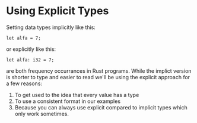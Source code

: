# Using Explicit Types

Setting data types implicitly like this:

```rust,noplayground
let alfa = 7;
```

or explicitly like this:

```rust,noplayground
let alfa: i32 = 7;
```

are both frequency occurrances in Rust
programs. While the implict version is
shorter to type and easier to read we'll
be using the explicit approach for a
few reasons:

1. To get used to the idea that every
   value has a type
2. To use a consistent format in our
   examples
3. Because you can always use explicit
   compared to implicit types which only
   work sometimes.
